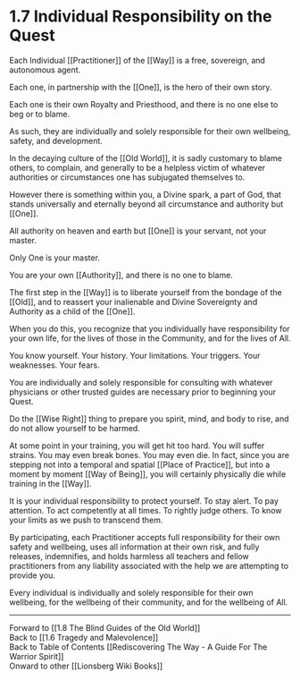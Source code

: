 # 1.7 Individual Responsibility on the Quest

Each Individual [[Practitioner]] of the [[Way]] is a free, sovereign, and autonomous agent. 

Each one, in partnership with the [[One]], is the hero of their own story. 

Each one is their own Royalty and Priesthood, and there is no one else to beg or to blame. 

As such, they are individually and solely responsible for their own wellbeing, safety, and development. 

In the decaying culture of the [[Old World]], it is sadly customary to blame others, to complain, and generally to be a helpless victim of whatever authorities or circumstances one has subjugated themselves to. 

However there is something within you, a Divine spark, a part of God, that stands universally and eternally beyond all circumstance and authority but [[One]]. 

All authority on heaven and earth but [[One]] is your servant, not your master. 

Only One is your master. 

You are your own [[Authority]], and there is no one to blame.

The first step in the [[Way]] is to liberate yourself from the bondage of the [[Old]], and to reassert your inalienable and Divine Sovereignty and Authority as a child of the [[One]]. 

When you do this, you recognize that you individually have responsibility for your own life, for the lives of those in the Community, and for the lives of All. 

You know yourself. Your history. Your limitations. Your triggers. Your weaknesses. Your fears. 

You are individually and solely responsible for consulting with whatever physicians or other trusted guides are necessary prior to beginning your Quest. 

Do the [[Wise Right]] thing to prepare you spirit, mind, and body to rise, and do not allow yourself to be harmed. 

At some point in your training, you will get hit too hard. You will suffer strains. You may even break bones. You may even die. In fact, since you are stepping not into a temporal and spatial [[Place of Practice]], but into a moment by moment [[Way of Being]], you will certainly physically die while training in the [[Way]].  

It is your individual responsibility to protect yourself. To stay alert. To pay attention. To act competently at all times. To rightly judge others. To know your limits as we push to transcend them. 

By participating, each Practitioner accepts full responsibility for their own safety and wellbeing, uses all information at their own risk, and fully releases, indemnifies, and holds harmless all teachers and fellow practitioners from any liability associated with the help we are attempting to provide you. 

Every individual is individually and solely responsible for their own wellbeing, for the wellbeing of their community, and for the wellbeing of All. 

____
Forward to [[1.8 The Blind Guides of the Old World]]  
Back to [[1.6 Tragedy and Malevolence]]  
Back to Table of Contents [[Rediscovering The Way - A Guide For The Warrior Spirit]]  
Onward to other [[Lionsberg Wiki Books]]  

